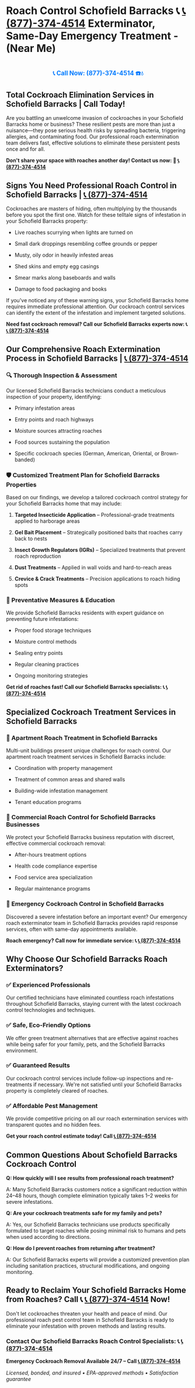 # Roach Control Schofield Barracks 📞 [📞 (877)-374-4514](https://pest-control-4514.netlify.app) Exterminator, Same-Day Emergency Treatment - (Near Me)
# 

<p align="center" style="font-size: 1.2em; font-weight: bold; margin: 20px 0;">
  <a href="https://pest-control-4514.netlify.app" target="_blank" style="color: #007BFF; text-decoration: none;">📞 Call Now: (877)-374-4514 ☎️💧</a>
</p>

## Total Cockroach Elimination Services in Schofield Barracks | Call  Today!

Are you battling an unwelcome invasion of cockroaches in your Schofield Barracks home or business? These resilient pests are more than just a nuisance—they pose serious health risks by spreading bacteria, triggering allergies, and contaminating food. Our professional roach extermination team delivers fast, effective solutions to eliminate these persistent pests once and for all.

**Don't share your space with roaches another day! Contact us now: 📱 [📞 (877)-374-4514](https://pest-control-4514.netlify.app)**

## Signs You Need Professional Roach Control in Schofield Barracks | [📞 (877)-374-4514](https://pest-control-4514.netlify.app)

Cockroaches are masters of hiding, often multiplying by the thousands before you spot the first one. Watch for these telltale signs of infestation in your Schofield Barracks property:

- Live roaches scurrying when lights are turned on  

- Small dark droppings resembling coffee grounds or pepper  

- Musty, oily odor in heavily infested areas  

- Shed skins and empty egg casings  

- Smear marks along baseboards and walls  

- Damage to food packaging and books  

If you've noticed any of these warning signs, your Schofield Barracks home requires immediate professional attention. Our cockroach control services can identify the extent of the infestation and implement targeted solutions.

**Need fast cockroach removal? Call our Schofield Barracks experts now: 📞 [📞 (877)-374-4514](https://pest-control-4514.netlify.app)**

## Our Comprehensive Roach Extermination Process in Schofield Barracks | [📞 (877)-374-4514](https://pest-control-4514.netlify.app)

### 🔍 Thorough Inspection & Assessment

Our licensed Schofield Barracks technicians conduct a meticulous inspection of your property, identifying:

- Primary infestation areas  

- Entry points and roach highways  

- Moisture sources attracting roaches  

- Food sources sustaining the population  

- Specific cockroach species (German, American, Oriental, or Brown-banded)  

### 🛡️ Customized Treatment Plan for Schofield Barracks Properties

Based on our findings, we develop a tailored cockroach control strategy for your Schofield Barracks home that may include:

1. **Targeted Insecticide Application** – Professional-grade treatments applied to harborage areas  

2. **Gel Bait Placement** – Strategically positioned baits that roaches carry back to nests  

3. **Insect Growth Regulators (IGRs)** – Specialized treatments that prevent roach reproduction  

4. **Dust Treatments** – Applied in wall voids and hard-to-reach areas  

5. **Crevice & Crack Treatments** – Precision applications to roach hiding spots  

### 🧹 Preventative Measures & Education

We provide Schofield Barracks residents with expert guidance on preventing future infestations:

- Proper food storage techniques  

- Moisture control methods  

- Sealing entry points  

- Regular cleaning practices  

- Ongoing monitoring strategies  

**Get rid of roaches fast! Call our Schofield Barracks specialists: 📞 [📞 (877)-374-4514](https://pest-control-4514.netlify.app)**

## Specialized Cockroach Treatment Services in Schofield Barracks

### 🏢 Apartment Roach Treatment in Schofield Barracks

Multi-unit buildings present unique challenges for roach control. Our apartment roach treatment services in Schofield Barracks include:

- Coordination with property management  

- Treatment of common areas and shared walls  

- Building-wide infestation management  

- Tenant education programs  

### 🏪 Commercial Roach Control for Schofield Barracks Businesses

We protect your Schofield Barracks business reputation with discreet, effective commercial cockroach removal:

- After-hours treatment options  

- Health code compliance expertise  

- Food service area specialization  

- Regular maintenance programs  

### 🚨 Emergency Cockroach Control in Schofield Barracks

Discovered a severe infestation before an important event? Our emergency roach exterminator team in Schofield Barracks provides rapid response services, often with same-day appointments available.

**Roach emergency? Call now for immediate service: 📞 [📞 (877)-374-4514](https://pest-control-4514.netlify.app)**

## Why Choose Our Schofield Barracks Roach Exterminators?

### ✅ Experienced Professionals

Our certified technicians have eliminated countless roach infestations throughout Schofield Barracks, staying current with the latest cockroach control technologies and techniques.

### ✅ Safe, Eco-Friendly Options

We offer green treatment alternatives that are effective against roaches while being safer for your family, pets, and the Schofield Barracks environment.

### ✅ Guaranteed Results

Our cockroach control services include follow-up inspections and re-treatments if necessary. We're not satisfied until your Schofield Barracks property is completely cleared of roaches.

### ✅ Affordable Pest Management

We provide competitive pricing on all our roach extermination services with transparent quotes and no hidden fees.

**Get your roach control estimate today! Call [📞 (877)-374-4514](https://pest-control-4514.netlify.app)**

## Common Questions About Schofield Barracks Cockroach Control

**Q: How quickly will I see results from professional roach treatment?**  

A: Many Schofield Barracks customers notice a significant reduction within 24–48 hours, though complete elimination typically takes 1–2 weeks for severe infestations.

**Q: Are your cockroach treatments safe for my family and pets?**  

A: Yes, our Schofield Barracks technicians use products specifically formulated to target roaches while posing minimal risk to humans and pets when used according to directions.

**Q: How do I prevent roaches from returning after treatment?**  

A: Our Schofield Barracks experts will provide a customized prevention plan including sanitation practices, structural modifications, and ongoing monitoring.

## Ready to Reclaim Your Schofield Barracks Home from Roaches? Call 📞 [📞 (877)-374-4514](https://pest-control-4514.netlify.app) Now!

Don't let cockroaches threaten your health and peace of mind. Our professional roach pest control team in Schofield Barracks is ready to eliminate your infestation with proven methods and lasting results.

### Contact Our Schofield Barracks Roach Control Specialists: 📞 [📞 (877)-374-4514](https://pest-control-4514.netlify.app)

**Emergency Cockroach Removal Available 24/7 – Call [📞 (877)-374-4514](https://pest-control-4514.netlify.app)**

*Licensed, bonded, and insured • EPA-approved methods • Satisfaction guarantee*
